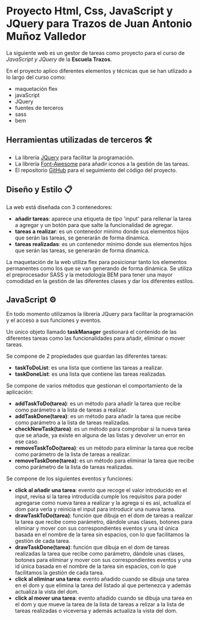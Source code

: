 # Proyecto Html, Css, JavaScript y JQuery para Trazos de Juan Antonio Muñoz Valledor

La siguiente web es un gestor de tareas como proyecto para el curso de *JavaScript y JQuery* de la **Escuela Trazos**.

En el proyecto aplico diferentes elementos y técnicas que se han utlizado a lo largo del curso como:
* maquetación flex
* javaScript
* JQuery
* fuentes de terceros
* sass
* bem

## Herramientas utilizadas de terceros 🛠️

* La librería [JQuery](https://jquery.com/) para facilitar la programación.
* La librería [Font-Awesome](https://fontawesome.com/) para añadir iconos a la gestión de las tareas.
* El repositorio [GitHub](https://github.com/NAVJuanan/Trazos/tree/main/Ejercicios/ToDoList) para el seguimiento del código del proyecto.

## Diseño y Estilo 📋
La web está diseñada con 3 contenedores:
* **añadir tareas**: aparece una etiqueta de tipo 'input' para rellenar la tarea a agregar y un botón para que salte la funcionalidad de agregar.
* **tareas a realizar**: es un contenedor mínimo donde sus elementos hijos que serán las tareas, se generarán de forma dinamica.
* **tareas realizadas**: es un contenedor mínimo donde sus elementos hijos que serán las tareas, se generarán de forma dinamica.

La maquetación de la web utiliza flex para posicionar tanto los elementos permanentes como los que se van generando de forma dinámica.
Se utiliza el preprocesador SASS y la metodología BEM para tener una mayor comodidad en la gestión de las diferentes clases y dar los diferentes estilos.

## JavaScript ⚙️
En todo momento utilizamos la librería JQuery para facilitar la programación y el acceso a sus funciones y eventos.

Un único objeto llamado **taskManager** gestionará el contenido de las diferentes tareas como las funcionalidades para añadir, eliminar o mover tareas.

Se compone de 2 propiedades que guardan las diferentes tareas:
* **taskToDoList**: es una lista que contiene las tareas a realizar.
* **taskDoneList**: es una lista que contiene las tareas realizadas.

Se compone de varios métodos que gestionan el comportamiento de la aplicación:
* **addTaskToDo(tarea)**: es un método para añadir la tarea que recibe como parámetro a la lista de tareas a realizar.
* **addTaskDone(tarea)**: es un método para añadir la tarea que recibe como parámetro a la lista de tareas realizadas.
* **checkNewTask(tarea)**: es un método para comprobar si la nueva tarea que se añade, ya existe en alguna de las listas y devolver un error en ese caso.
* **removeTaskToDo(tarea)**: es un método para eliminar la tarea que recibe como parámetro de la lista de tareas a realizar.
* **removeTaskDone(tarea)**: es un método para eliminar la tarea que recibe como parámetro de la lista de tareas realizadas.

Se compone de los siguientes eventos y funciones:
* **click al añadir una tarea**: evento que recoge el valor introducido en el input, revisa si la tarea introducida cumple los requisitos para poder agregarse como nueva tarea a realizar y la agrega si es así, actualiza el dom para verla y reinicia el input para introducir una nueva tarea.
* **drawTaskToDo(tarea)**: función que dibuja en el dom de tareas a realizar la tarea que recibe como parámetro, dándole unas clases, botones para eliminar y mover con sus correspondientes eventos y una id única basada en el nombre de la tarea sin espacios, con lo que facilitamos la gestión de cada tarea.
* **drawTaskDone(tarea)**: función que dibuja en el dom de tareas realizadas la tarea que recibe como parámetro, dándole unas clases, botones para eliminar y mover con sus correspondientes eventos y una id única basada en el nombre de la tarea sin espacios, con lo que facilitamos la gestión de cada tarea.
* **click al eliminar una tarea**: evento añadido cuando se dibuja una tarea en el dom y que elimina la tarea del listado al que pertenezca y además actualiza la vista del dom.
* **click al mover una tarea**: evento añadido cuando se dibuja una tarea en el dom y que mueve la tarea de la lista de tareas a relizar a la lista de tareas realizadas o viceversa y además actualiza la vista del dom.



